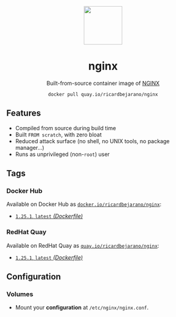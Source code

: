 <div align="center">
	<p><img src="https://em-content.zobj.net/thumbs/160/apple/325/eagle_1f985.png" width="100px"></p>
	<h1>nginx</h1>
	<p>Built-from-source container image of <a href="https://nginx.org/">NGINX</a></p>
	<code>docker pull quay.io/ricardbejarano/nginx</code>
</div>


## Features

* Compiled from source during build time
* Built `FROM scratch`, with zero bloat
* Reduced attack surface (no shell, no UNIX tools, no package manager...)
* Runs as unprivileged (non-`root`) user


## Tags

### Docker Hub

Available on Docker Hub as [`docker.io/ricardbejarano/nginx`](https://hub.docker.com/r/ricardbejarano/nginx):

- [`1.25.1`, `latest` *(Dockerfile)*](Dockerfile)

### RedHat Quay

Available on RedHat Quay as [`quay.io/ricardbejarano/nginx`](https://quay.io/repository/ricardbejarano/nginx):

- [`1.25.1`, `latest` *(Dockerfile)*](Dockerfile)


## Configuration

### Volumes

- Mount your **configuration** at `/etc/nginx/nginx.conf`.
